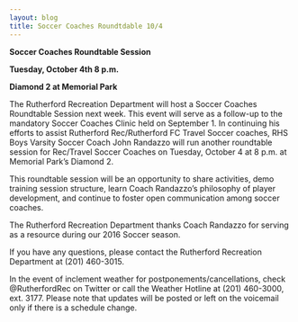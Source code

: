 ```yaml
---
layout: blog
title: Soccer Coaches Roundtdable 10/4
---
```


**Soccer Coaches Roundtable Session**

**Tuesday, October 4th 8 p.m.**

**Diamond 2 at Memorial Park**


The Rutherford Recreation Department will host a Soccer Coaches Roundtable Session next week. This event will serve as a follow-up to the mandatory Soccer Coaches Clinic held on September 1. In continuing his efforts to assist Rutherford Rec/Rutherford FC Travel Soccer coaches, RHS Boys Varsity Soccer Coach John Randazzo will run another roundtable session for Rec/Travel Soccer Coaches on Tuesday, October 4 at 8 p.m. at Memorial Park’s Diamond 2.

This roundtable session will be an opportunity to share activities, demo training session structure, learn Coach Randazzo’s philosophy of player development, and continue to foster open communication among soccer coaches.

The Rutherford Recreation Department thanks Coach Randazzo for serving as a resource during our 2016 Soccer season.

If you have any questions, please contact the Rutherford Recreation Department at (201) 460-3015.

In the event of inclement weather for postponements/cancellations, check @RutherfordRec on Twitter or call the Weather Hotline at (201) 460-3000, ext. 3177. Please note that updates will be posted or left on the voicemail only if there is a schedule change.
